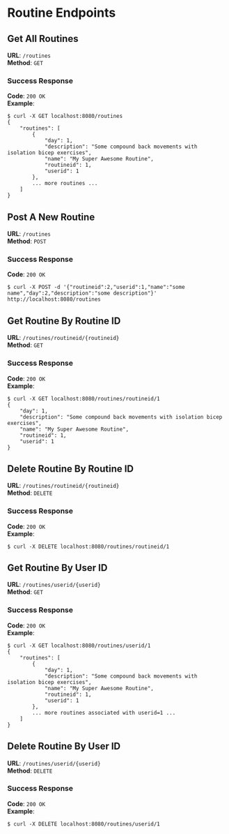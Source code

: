 # Routine Endpoints

## Get All Routines
**URL**: `/routines`  
**Method**: `GET`  

### Success Response
**Code**: `200 OK`  
**Example**:  
```
$ curl -X GET localhost:8080/routines
{
    "routines": [
        {
            "day": 1,
            "description": "Some compound back movements with isolation bicep exercises",
            "name": "My Super Awesome Routine",
            "routineid": 1,
            "userid": 1
        },
        ... more routines ...
    ]
}
```

## Post A New Routine
**URL**: `/routines`  
**Method**: `POST`  

### Success Response
**Code**: `200 OK`  
```
$ curl -X POST -d '{"routineid":2,"userid":1,"name":"some name","day":2,"description":"some description"}' http://localhost:8080/routines
```

## Get Routine By Routine ID
**URL**: `/routines/routineid/{routineid}`  
**Method**: `GET`  

### Success Response
**Code**: `200 OK`  
**Example**:  
```
$ curl -X GET localhost:8080/routines/routineid/1
{
    "day": 1,
    "description": "Some compound back movements with isolation bicep exercises",
    "name": "My Super Awesome Routine",
    "routineid": 1,
    "userid": 1
}
```

## Delete Routine By Routine ID
**URL**: `/routines/routineid/{routineid}`  
**Method**: `DELETE`  

### Success Response
**Code**: `200 OK`  
**Example**:  
```
$ curl -X DELETE localhost:8080/routines/routineid/1
```

## Get Routine By User ID
**URL**: `/routines/userid/{userid}`  
**Method**: `GET`  

### Success Response
**Code**: `200 OK`  
**Example**:  
```
$ curl -X GET localhost:8080/routines/userid/1
{
    "routines": [
        {
            "day": 1,
            "description": "Some compound back movements with isolation bicep exercises",
            "name": "My Super Awesome Routine",
            "routineid": 1,
            "userid": 1
        },
        ... more routines associated with userid=1 ...
    ]
}
```

## Delete Routine By User ID
**URL**: `/routines/userid/{userid}`  
**Method**: `DELETE`  

### Success Response
**Code**: `200 OK`  
**Example**:  
```
$ curl -X DELETE localhost:8080/routines/userid/1
```
